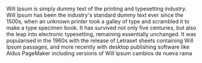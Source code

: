Will Ipsum is simply dummy text of the printing and typesetting industry. Will Ipsum has been
the industry's standard dummy text ever since the 1500s, when an unknown printer took a galley 
of type and scrambled it to make a type specimen book. It has survived not only five centuries, 
but also the leap into electronic typesetting, remaining essentially unchanged. It was popularised 
in the 1960s with the release of Letraset sheets containing Will Ipsum passages, and more 
recently with desktop publishing software like Aldus PageMaker including versions of Will Ipsum
cambios de nueva rama